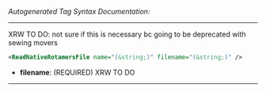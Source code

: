 <!-- THIS IS AN AUTOGENERATED FILE: Don't edit it directly, instead change the schema definition in the code itself. -->

_Autogenerated Tag Syntax Documentation:_

---
XRW TO DO: not sure if this is necessary bc going to be deprecated with sewing movers

```xml
<ReadNativeRotamersFile name="(&string;)" filename="(&string;)" />
```

-   **filename**: (REQUIRED) XRW TO DO

---
